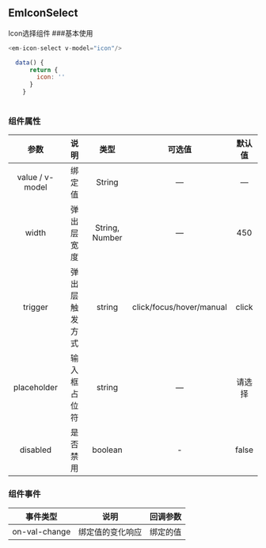 ## EmIconSelect
Icon选择组件
###基本使用
````javascript
<em-icon-select v-model="icon"/>

  data() {
      return {
        icon: ''
      }
    }
  
````
### 组件属性
|       参数        |   说明    |       类型       |           可选值            |  默认值  |
|:---------------:|:-------:|:--------------:|:------------------------:|:-----:|
| value / v-model |   绑定值   |     String     |            —             |   —   |
|      width      |  弹出层宽度  | String, Number |            —             |  450  |
|     trigger     | 弹出层触发方式 |     string     | click/focus/hover/manual | click |
|   placeholder   | 输入框占位符  |     string     |            —             |  请选择  |
|    disabled     |  是否禁用   |    boolean     |            -             | false |
### 组件事件
|     事件类型      |    说明    | 回调参数 |
|:-------------:|:--------:|:----:|
| on-val-change | 绑定值的变化响应 | 绑定的值 |
